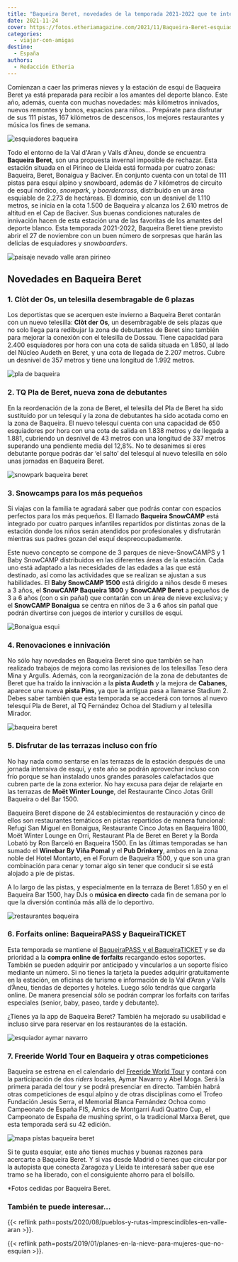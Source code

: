 ```yaml
---
title: "Baqueira Beret, novedades de la temporada 2021-2022 que te interesa conocer"
date: 2021-11-24
cover: https://fotos.etheriamagazine.com/2021/11/Baqueira-Beret-esquiadores.jpg
categories: 
  - viajar-con-amigas
destino: 
  - España
authors: 
  - Redacción Etheria
---
```


Comienzan a caer las primeras nieves y la estación de esquí de Baqueira Beret ya está preparada para recibir a los amantes del deporte blanco. Este año, además, cuenta con muchas novedades: más kilómetros innivados, nuevos remontes y bonos, espacios para niños... Prepárate para disfrutar de sus 111 pistas, 167 kilómetros de descensos, los mejores restaurantes y música los fines de semana.

![esquiadores baqueira](https://fotos.etheriamagazine.com/2021/11/Baqueira-Beret-esquiadores.jpg "Esquiadores en las pistas de Baqueira Beret.")

Todo el entorno de la Val d'Aran y Valls d'Àneu, donde se encuentra **Baqueira Beret**, 
son una propuesta invernal imposible de rechazar. Esta estación situada en el Pirineo de 
Lleida está formada por cuatro zonas: Baqueira, Beret, Bonaigua y Baciver. En conjunto 
cuenta con un total de 111 pistas para esquí alpino y snowboard, además de 7 kilómetros 
de circuito de esquí nórdico, _snowpark_, y _boardercross_, distribuido en un área 
esquiable de 2.273 de hectáreas. El dominio, con un desnivel de 1.110 metros, se inicia 
en la cota 1.500 de Baqueira y alcanza los 2.610 metros de altitud en el Cap de Baciver. 
Sus buenas condiciones naturales de innivación hacen de esta estación una de las 
favoritas de los amantes del deporte blanco. Esta temporada 2021-2022, Baqueira Beret 
tiene previsto abrir el 27 de noviembre con un buen número de sorpresas que harán las 
delicias de esquiadores y _snowboarders_. 

![paisaje nevado valle aran pirineo](https://fotos.etheriamagazine.com/2021/11/paisaje-nevado-Val-Aran.jpg "Paisaje nevado de Val d'Aran.")

## Novedades en Baqueira Beret

### 1\. Clòt der Os, un telesilla desembragable de 6 plazas

Los deportistas que se acerquen este invierno a Baqueira Beret contarán con un nuevo 
telesilla: **Clòt der Os**, un desembragable de seis plazas que no solo llega para 
redibujar la zona de debutantes de Beret sino también para mejorar la conexión con el 
telesilla de Dossau. Tiene capacidad para 2.400 esquiadores por hora con una cota de 
salida situada en 1.850, al lado del Núcleo Audeth en Beret, y una cota de llegada de 
2.207 metros. Cubre un desnivel de 357 metros y tiene una longitud de 1.992 metros. 

![pla de baqueira](https://fotos.etheriamagazine.com/2021/11/Pla-Baqueira.jpg "Pla de Baqueira.")

### 2\. TQ Pla de Beret, nueva zona de debutantes

En la reordenación de la zona de Beret, el telesilla del Pla de Beret ha sido sustituido 
por un telesquí y la zona de debutantes ha sido acotada como en la zona de Baqueira. El 
nuevo telesquí cuenta con una capacidad de 650 esquiadores por hora con una cota de 
salida en 1.838 metros y de llegada a 1.881, cubriendo un desnivel de 43 metros con una 
longitud de 337 metros superando una pendiente media del 12,8%. No te desanimes si eres 
debutante porque podrás dar ‘el salto’ del telesquí al nuevo telesilla en sólo unas 
jornadas en Baqueira Beret. 

![snowpark baqueira beret](https://fotos.etheriamagazine.com/2021/11/snow-park-baqueira.jpg "Los niños también se divierten en Baqueira Beret.")

### 3\. Snowcamps para los más pequeños

Si viajas con la familia te agradará saber que podrás contar con espacios perfectos para 
los más pequeños. El llamado **Baqueira SnowCAMP** está integrado por cuatro parques 
infantiles repartidos por distintas zonas de la estación donde los niños serán atendidos 
por profesionales y disfrutarán mientras sus padres gozan del esquí despreocupadamente. 

Este nuevo concepto se compone de 3 parques de nieve-SnowCAMPS y 1 Baby SnowCAMP 
distribuidos en las diferentes áreas de la estación. Cada uno está adaptado a las 
necesidades de las edades a las que está destinado, así como las actividades que se 
realizan se ajustan a sus habilidades. El **Baby SnowCAMP 1500** está dirigido a niños 
desde 6 meses a 3 años, el **SnowCAMP Baqueira 1800** y **SnowCAMP Beret** a pequeños de 
3 a 6 años (con o sin pañal) que contarán con un área de nieve exclusiva; y el 
**SnowCAMP Bonaigua** se centra en niños de 3 a 6 años sin pañal que podrán divertirse 
con juegos de interior y cursillos de esquí. 

![Bonaigua esqui](https://fotos.etheriamagazine.com/2021/11/Bonaigua-pistas-esqui.jpg "Pistas de Bonaigua.")

### 4\. Renovaciones e innivación

No sólo hay novedades en Baqueira Beret sino que también se han realizado trabajos de 
mejora como las revisiones de los telesillas Teso dera Mina y Argulls. Además, con la 
reorganización de la zona de debutantes de Beret que ha traído la innivación a la 
**pista Audeth** y la mejora de **Cabanes**, aparece una nueva **pista Pins**, ya que la 
antigua pasa a llamarse Stadium 2. Debes saber también que esta temporada se accederá 
con tornos al nuevo telesquí Pla de Beret, al TQ Fernández Ochoa del Stadium y al 
telesilla Mirador. 

![baqueira beret](https://fotos.etheriamagazine.com/2021/11/Baqueira-Beret-pie-pistas.jpg "Un descanso antes de continuar por las vertiginosas pistas de Baqueira Beret.")

### 5\. Disfrutar de las terrazas incluso con frío

No hay nada como sentarse en las terrazas de la estación después de una jornada 
intensiva de esquí, y este año se podrán aprovechar incluso con frío porque se han 
instalado unos grandes parasoles calefactados que cubren parte de la zona exterior. No 
hay excusa para dejar de relajarte en las terrazas de **Moët Winter Lounge**, del 
Restaurante Cinco Jotas Grill Baqueira o del Bar 1500. 

Baqueira Beret dispone de 24 establecimientos de restauración y cinco de ellos son 
restaurantes temáticos en pistas repartidos de manera funcional: Refugi San Miguel en 
Bonaigua, Restaurante Cinco Jotas en Baqueira 1800, Moët Winter Lounge en Orri, 
Restaurant Pla de Beret en Beret y la Borda Lobató by Ron Barceló en Baqueira 1500. En 
las últimas temporadas se han sumado el **Winebar By Viña Pomal** y el **Pub Drinkery**, 
ambos en la zona noble del Hotel Montarto, en el Forum de Baqueira 1500, y que son una 
gran combinación para cenar y tomar algo sin tener que conducir si se está alojado a pie 
de pistas. 

A lo largo de las pistas, y especialmente en la terraza de Beret 1.850 y en el Baqueira 
Bar 1500, hay DJs o **música en directo** cada fin de semana por lo que la diversión 
continúa más allá de lo deportivo. 

![restaurantes baqueira](https://fotos.etheriamagazine.com/2021/11/restaurantes-baqueira.jpg "Baqueira Beret dispone de 24 establecimientos de restauración.")

### 6\. Forfaits online: BaqueiraPASS y BaqueiraTICKET

Esta temporada se mantiene el [BaqueiraPASS y el 
BaqueiraTICKET](https://fff.baqueira.es/shop/refills/new) y se da prioridad a la 
**compra online de forfaits** recargando estos soportes. También se pueden adquirir por 
anticipado y vincularlos a un soporte físico mediante un número. Si no tienes la tarjeta 
la puedes adquirir gratuitamente en la estación, en oficinas de turismo e información de 
la Val d’Aran y Valls d’Àneu, tiendas de deportes y hoteles. Luego sólo tendrás que 
cargarla online. De manera presencial sólo se podrán comprar los forfaits con tarifas 
especiales (senior, baby, paseo, tarde y debutante). 

¿Tienes ya la app de Baqueira Beret? También ha mejorado su usabilidad e incluso sirve 
para reservar en los restaurantes de la estación. 

![esquiador aymar navarro](https://fotos.etheriamagazine.com/2021/11/Esquiador-Freeride-Aymar-Navarro.jpg "Esquiador freeride Aymar Navarro.")

### 7\. Freeride World Tour en Baqueira y otras competiciones

Baqueira se estrena en el calendario del [Freeride World 
Tour](https://www.freerideworldtour.com/) y contará con la participación de dos _riders_ 
locales, Aymar Navarro y Abel Moga. Será la primera parada del tour y se podrá 
presenciar en directo. También habrá otras competiciones de esquí alpino y de otras 
disciplinas como el Trofeo Fundación Jesús Serra, el Memorial Blanca Fernández Ochoa 
como Campeonato de España FIS, Amics de Montgarri Audi Quattro Cup, el Campeonato de 
España de mushing sprint, o la tradicional Marxa Beret, que esta temporada será su 42 
edición. 

![mapa pistas baqueira beret](https://fotos.etheriamagazine.com/2021/11/mapa-pistas-baqueira-1.jpg "Mapa de pistas de Baqueira/Beret.")

Si te gusta esquiar, este año tienes muchas y buenas razones para acercarte a Baqueira 
Beret. Y si vas desde Madrid o tienes que circular por la autopista que conecta Zaragoza 
y Lleida te interesará saber que ese tramo se ha liberado, con el consiguiente ahorro 
para el bolsillo. 

\*Fotos cedidas por Baqueira Beret. 

### También te puede interesar...

{{< reflink path=posts/2020/08/pueblos-y-rutas-imprescindibles-en-valle-aran >}}. 

{{< reflink path=posts/2019/01/planes-en-la-nieve-para-mujeres-que-no-esquian >}}.
